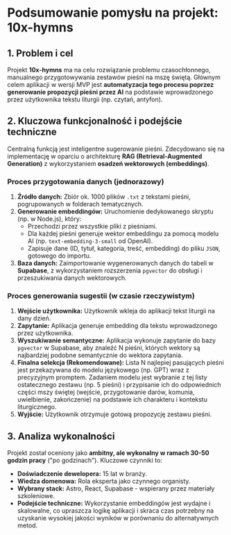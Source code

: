 # Podsumowanie pomysłu na projekt: 10x-hymns

## 1. Problem i cel

Projekt **10x-hymns** ma na celu rozwiązanie problemu czasochłonnego, manualnego przygotowywania zestawów pieśni na mszę świętą. Głównym celem aplikacji w wersji MVP jest **automatyzacja tego procesu poprzez generowanie propozycji pieśni przez AI** na podstawie wprowadzonego przez użytkownika tekstu liturgii (np. czytań, antyfon).

## 2. Kluczowa funkcjonalność i podejście techniczne

Centralną funkcją jest inteligentne sugerowanie pieśni. Zdecydowano się na implementację w oparciu o architekturę **RAG (Retrieval-Augmented Generation)** z wykorzystaniem **osadzeń wektorowych (embeddings)**.

### Proces przygotowania danych (jednorazowy)

1.  **Źródło danych:** Zbiór ok. 1000 plików `.txt` z tekstami pieśni, pogrupowanych w folderach tematycznych.
2.  **Generowanie embeddingów:** Uruchomienie dedykowanego skryptu (np. w Node.js), który:
    *   Przechodzi przez wszystkie pliki z pieśniami.
    *   Dla każdej pieśni generuje wektor embeddingu za pomocą modelu AI (np. `text-embedding-3-small` od OpenAI).
    *   Zapisuje dane (ID, tytuł, kategoria, treść, embedding) do pliku `JSON`, gotowego do importu.
3.  **Baza danych:** Zaimportowanie wygenerowanych danych do tabeli w **Supabase**, z wykorzystaniem rozszerzenia `pgvector` do obsługi i przeszukiwania danych wektorowych.

### Proces generowania sugestii (w czasie rzeczywistym)

1.  **Wejście użytkownika:** Użytkownik wkleja do aplikacji tekst liturgii na dany dzień.
2.  **Zapytanie:** Aplikacja generuje embedding dla tekstu wprowadzonego przez użytkownika.
3.  **Wyszukiwanie semantyczne:** Aplikacja wykonuje zapytanie do bazy `pgvector` w Supabase, aby znaleźć N pieśni, których wektory są najbardziej podobne semantycznie do wektora zapytania.
4.  **Finalna selekcja (Rekomendowane):** Lista N najlepiej pasujących pieśni jest przekazywana do modelu językowego (np. GPT) wraz z precyzyjnym promptem. Zadaniem modelu jest wybranie z tej listy ostatecznego zestawu (np. 5 pieśni) i przypisanie ich do odpowiednich części mszy świętej (wejście, przygotowanie darów, komunia, uwielbienie, zakończenie) na podstawie ich charakteru i kontekstu liturgicznego.
5.  **Wyjście:** Użytkownik otrzymuje gotową propozycję zestawu pieśni.

## 3. Analiza wykonalności

Projekt został oceniony jako **ambitny, ale wykonalny w ramach 30-50 godzin pracy** ("po godzinach"). Kluczowe czynniki to:
*   **Doświadczenie dewelopera:** 15 lat w branży.
*   **Wiedza domenowa:** Rola eksperta jako czynnego organisty.
*   **Wybrany stack:** Astro, React, Supabase - wspierany przez materiały szkoleniowe.
*   **Podejście techniczne:** Wykorzystanie embeddingów jest wydajne i skalowalne, co upraszcza logikę aplikacji i skraca czas potrzebny na uzyskanie wysokiej jakości wyników w porównaniu do alternatywnych metod.
